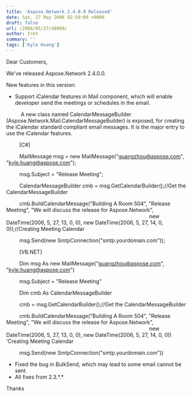 ```yaml
---
title: 'Aspose.Network 2.4.0.0 Released'
date: Sat, 27 May 2006 02:59:00 +0000
draft: false
url: /2006/05/27/48969/
author: Iret
summary: ''
tags: ['Kyle Huang']
---
```


Dear Customers,

We've released Aspose.Network 2.4.0.0.

New features in this version:

*   Support iCalendar features in Mail component, which will enable developer send the meetings or schedules in the email.

          A new class named CalendarMessageBuilder (Aspose.Network.Mail.CalendarMessageBuilder) is exposed, for creating the iCalendar standard compliant email messages. It is the major entry to use the iCalendar features.

         \[C#\]

         MailMessage msg = new MailMessage("[guangzhou@aspose.com][1]", "[kyle.huang@aspose.com][2]");

         msg.Subject = "Release Meeting";

         CalendarMessageBuilder cmb = msg.GetCalendarBuilder();//Get the CalendarMessageBuilder

         cmb.BuildCalendarMessage("Building A Room 504", "Release Meeting", "We will discuss the release for Aspose.Network",  
                                                                                                  new DateTime(2006, 5, 27, 13, 0, 0), new DateTime(2006, 5, 27, 14, 0, 0));//Creating Meeting Calendar

         msg.Send(new SmtpConnection("smtp.yourdomain.com"));

         \[VB.NET\]

         Dim msg As new MailMessage("[guangzhou@aspose.com][3]", "[kyle.huang@aspose.com][4]")

         msg.Subject = "Release Meeting"

         Dim cmb As CalendarMessageBuilder

         cmb = msg.GetCalendarBuilder();//Get the CalendarMessageBuilder

         cmb.BuildCalendarMessage("Building A Room 504", "Release Meeting", "We will discuss the release for Aspose.Network",  
                                                                                                  new DateTime(2006, 5, 27, 13, 0, 0), new DateTime(2006, 5, 27, 14, 0, 0)) 'Creating Meeting Calendar

         msg.Send(new SmtpConnection("smtp.yourdomain.com"))

*   Fixed the bug in BulkSend, which may lead to some email cannot be sent.
*   All fixes from 2.3.\*.\*

Thanks




[1]: mailto:guangzhou@aspose.com
[2]: mailto:kyle.huang@aspose.com
[3]: mailto:guangzhou@aspose.com
[4]: mailto:kyle.huang@aspose.com




